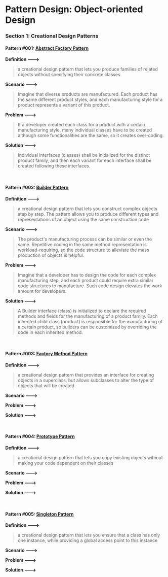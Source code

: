 # Pattern Design: Object-oriented Design

### Section 1: Creational Design Patterns

#### Pattern #001: [Abstract Factory Pattern](https://github.com/Robin-Hood-zjw/pattern-design-object-oriented-design/tree/main/creational%20patterns/abstract%20factory)

**Definition --->**

> a creational design pattern that lets you produce families of related objects without specifying their concrete classes

**Scenario --->**<br>

> Imagine that diverse products are manufactured. Each product has the same different product styles, and each manufacturing style for a product represents a variant of this product.

**Problem --->**<br>

> If a developer created each class for a product with a certain manufacturing style, many individual classes have to be created although some functionalities are the same, so it creates over-coding.

**Solution --->**<br>

> Individual interfaces (classes) shall be initialized for the distinct product family, and then each variant for each interface shall be created following these interfaces.

<br/>

#### Pattern #002: [Builder Pattern](https://github.com/Robin-Hood-zjw/pattern-design-object-oriented-design/tree/main/creational%20patterns/builder)

**Definition --->**

> a creational design pattern that lets you construct complex objects step by step. The pattern allows you to produce different types and representations of an object using the same construction code

**Scenario --->**<br>

> The product's manufacturing process can be similar or even the same. Repetitive coding in the same method representation is workload-requiring, so the code structure to alleviate the mass production of objects is helpful.

**Problem --->**<br>

> Imagine that a developer has to design the code for each complex manufacturing step, and each product could require extra similar code structures to manufacture. Such code design elevates the work amount for developers.

**Solution --->**<br>

> A Builder interface (class) is initialized to declare the required methods and fields for the manufacturing of a product family. Each inherited child class (product) is responsible for the manufacturing of a certain product, so builders can be customized by overriding the code in each inherited method.

<br/>

#### Pattern #003: [Factory Method Pattern](https://github.com/Robin-Hood-zjw/pattern-design-object-oriented-design/tree/main/creational%20patterns/factory%20method)

**Definition --->**

> a creational design pattern that provides an interface for creating objects in a superclass, but allows subclasses to alter the type of objects that will be created

**Scenario --->**<br>

>

**Problem --->**<br>

>

**Solution --->**<br>

>

<br/>

#### Pattern #004: [Prototype Pattern](https://github.com/Robin-Hood-zjw/pattern-design-object-oriented-design/tree/main/creational%20patterns/prototype)

**Definition --->**

> a creational design pattern that lets you copy existing objects without making your code dependent on their classes

**Scenario --->**<br>

>

**Problem --->**<br>

>

**Solution --->**<br>

>

<br/>

#### Pattern #005: [Singleton Pattern](https://github.com/Robin-Hood-zjw/pattern-design-object-oriented-design/tree/main/creational%20patterns/singleton)

**Definition --->**

> a creational design pattern that lets you ensure that a class has only one instance, while providing a global access point to this instance

**Scenario --->**<br>

>

**Problem --->**<br>

>

**Solution --->**<br>

>
